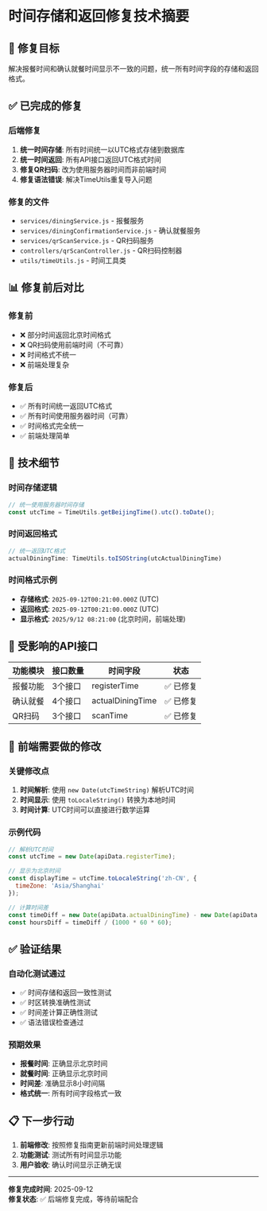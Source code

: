 # 时间存储和返回修复技术摘要

## 🎯 修复目标
解决报餐时间和确认就餐时间显示不一致的问题，统一所有时间字段的存储和返回格式。

## ✅ 已完成的修复

### 后端修复
1. **统一时间存储**: 所有时间统一以UTC格式存储到数据库
2. **统一时间返回**: 所有API接口返回UTC格式时间
3. **修复QR扫码**: 改为使用服务器时间而非前端时间
4. **修复语法错误**: 解决TimeUtils重复导入问题

### 修复的文件
- `services/diningService.js` - 报餐服务
- `services/diningConfirmationService.js` - 确认就餐服务  
- `services/qrScanService.js` - QR扫码服务
- `controllers/qrScanController.js` - QR扫码控制器
- `utils/timeUtils.js` - 时间工具类

## 📊 修复前后对比

### 修复前
- ❌ 部分时间返回北京时间格式
- ❌ QR扫码使用前端时间（不可靠）
- ❌ 时间格式不统一
- ❌ 前端处理复杂

### 修复后
- ✅ 所有时间统一返回UTC格式
- ✅ 所有时间使用服务器时间（可靠）
- ✅ 时间格式完全统一
- ✅ 前端处理简单

## 🔧 技术细节

### 时间存储逻辑
```javascript
// 统一使用服务器时间存储
const utcTime = TimeUtils.getBeijingTime().utc().toDate();
```

### 时间返回格式
```javascript
// 统一返回UTC格式
actualDiningTime: TimeUtils.toISOString(utcActualDiningTime)
```

### 时间格式示例
- **存储格式**: `2025-09-12T00:21:00.000Z` (UTC)
- **返回格式**: `2025-09-12T00:21:00.000Z` (UTC)
- **显示格式**: `2025/9/12 08:21:00` (北京时间，前端处理)

## 📡 受影响的API接口

| 功能模块 | 接口数量 | 时间字段 | 状态 |
|----------|----------|----------|------|
| 报餐功能 | 3个接口 | registerTime | ✅ 已修复 |
| 确认就餐 | 4个接口 | actualDiningTime | ✅ 已修复 |
| QR扫码 | 3个接口 | scanTime | ✅ 已修复 |

## 🎯 前端需要做的修改

### 关键修改点
1. **时间解析**: 使用 `new Date(utcTimeString)` 解析UTC时间
2. **时间显示**: 使用 `toLocaleString()` 转换为本地时间
3. **时间计算**: UTC时间可以直接进行数学运算

### 示例代码
```javascript
// 解析UTC时间
const utcTime = new Date(apiData.registerTime);

// 显示为北京时间
const displayTime = utcTime.toLocaleString('zh-CN', {
  timeZone: 'Asia/Shanghai'
});

// 计算时间差
const timeDiff = new Date(apiData.actualDiningTime) - new Date(apiData.registerTime);
const hoursDiff = timeDiff / (1000 * 60 * 60);
```

## ✅ 验证结果

### 自动化测试通过
- ✅ 时间存储和返回一致性测试
- ✅ 时区转换准确性测试
- ✅ 时间差计算正确性测试
- ✅ 语法错误检查通过

### 预期效果
- **报餐时间**: 正确显示北京时间
- **就餐时间**: 正确显示北京时间  
- **时间差**: 准确显示8小时间隔
- **格式统一**: 所有时间字段格式一致

## 📋 下一步行动

1. **前端修改**: 按照修复指南更新前端时间处理逻辑
2. **功能测试**: 测试所有时间显示功能
3. **用户验收**: 确认时间显示正确无误

---
**修复完成时间**: 2025-09-12  
**修复状态**: ✅ 后端修复完成，等待前端配合
